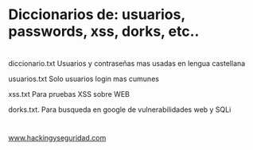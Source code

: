 # Diccionarios de: usuarios, passwords, xss, dorks, etc..
#
diccionario.txt Usuarios y contraseñas mas usadas en lengua castellana 

usuarios.txt Solo usuarios login mas cumunes

xss.txt Para pruebas XSS sobre WEB

dorks.txt. Para busqueda en google de vulnerabilidades web y SQLi
#
www.hackingyseguridad.com
